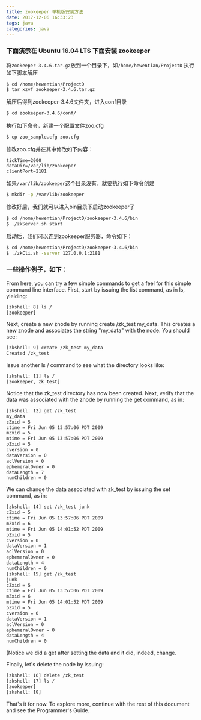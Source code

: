 ```yaml
---
title: zookeeper 单机版安装方法
date: 2017-12-06 16:33:23
tags: java
categories: java
---
```

### 下面演示在 Ubuntu 16.04 LTS 下面安装 zookeeper
将`zookeeper-3.4.6.tar.gz`放到一个目录下，如`/home/hewentian/ProjectD`
执行如下脚本解压
``` bash
$ cd /home/hewentian/ProjectD
$ tar xzvf zookeeper-3.4.6.tar.gz
```
解压后得到zookeeper-3.4.6文件夹，进入conf目录
``` bash
$ cd zookeeper-3.4.6/conf/
```
执行如下命令，新建一个配置文件zoo.cfg
``` bash
$ cp zoo_sample.cfg zoo.cfg
```
修改zoo.cfg并在其中修改如下内容：

	tickTime=2000
	dataDir=/var/lib/zookeeper
	clientPort=2181

如果`/var/lib/zookeeper`这个目录没有，就要执行如下命令创建
``` bash
$ mkdir -p /var/lib/zookeeper
```

修改好后，我们就可以进入bin目录下启动zookeeper了
``` bash
$ cd /home/hewentian/ProjectD/zookeeper-3.4.6/bin
$ ./zkServer.sh start
```
启动后，我们可以连到zookeeper服务器，命令如下：
``` bash
$ cd /home/hewentian/ProjectD/zookeeper-3.4.6/bin
$ ./zkCli.sh -server 127.0.0.1:2181
```

### 一些操作例子，如下：
From here, you can try a few simple commands to get a feel for this simple command line interface. First, start by issuing the list command, as in ls, yielding:
``` bash
[zkshell: 8] ls /
[zookeeper]
```

Next, create a new znode by running create /zk_test my_data. This creates a new znode and associates the string "my_data" with the node. You should see:
``` bash
[zkshell: 9] create /zk_test my_data
Created /zk_test
```

Issue another ls / command to see what the directory looks like:
``` bash
[zkshell: 11] ls /
[zookeeper, zk_test]
```
        
Notice that the zk_test directory has now been created.
Next, verify that the data was associated with the znode by running the get command, as in:
``` bash
[zkshell: 12] get /zk_test
my_data
cZxid = 5
ctime = Fri Jun 05 13:57:06 PDT 2009
mZxid = 5
mtime = Fri Jun 05 13:57:06 PDT 2009
pZxid = 5
cversion = 0
dataVersion = 0
aclVersion = 0
ephemeralOwner = 0
dataLength = 7
numChildren = 0
```

We can change the data associated with zk_test by issuing the set command, as in:
``` bash
[zkshell: 14] set /zk_test junk
cZxid = 5
ctime = Fri Jun 05 13:57:06 PDT 2009
mZxid = 6
mtime = Fri Jun 05 14:01:52 PDT 2009
pZxid = 5
cversion = 0
dataVersion = 1
aclVersion = 0
ephemeralOwner = 0
dataLength = 4
numChildren = 0
[zkshell: 15] get /zk_test
junk
cZxid = 5
ctime = Fri Jun 05 13:57:06 PDT 2009
mZxid = 6
mtime = Fri Jun 05 14:01:52 PDT 2009
pZxid = 5
cversion = 0
dataVersion = 1
aclVersion = 0
ephemeralOwner = 0
dataLength = 4
numChildren = 0
```
(Notice we did a get after setting the data and it did, indeed, change.

Finally, let's delete the node by issuing:
``` bash
[zkshell: 16] delete /zk_test
[zkshell: 17] ls /
[zookeeper]
[zkshell: 18]
```
That's it for now. To explore more, continue with the rest of this document and see the Programmer's Guide.
